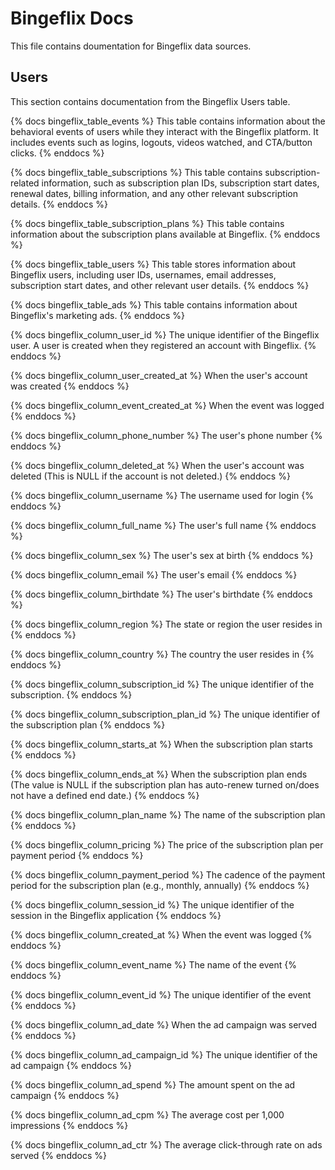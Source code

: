 # Bingeflix Docs
This file contains doumentation for Bingeflix data sources.

## Users
This section contains documentation from the Bingeflix Users table.

<!-- Table names -->
{% docs bingeflix_table_events %}
This table contains information about the behavioral events of users while they interact with the Bingeflix platform. It includes events such as logins, logouts, videos watched, and CTA/button clicks.
{% enddocs %}

{% docs bingeflix_table_subscriptions %}
This table contains subscription-related information, such as subscription plan IDs, subscription start dates, renewal dates, billing information, and any other relevant subscription details.
{% enddocs %}

{% docs bingeflix_table_subscription_plans %}
This table contains information about the subscription plans available at Bingeflix.
{% enddocs %}

{% docs bingeflix_table_users %}
This table stores information about Bingeflix users, including user IDs, usernames, email addresses, subscription start dates, and other relevant user details.
{% enddocs %}

{% docs bingeflix_table_ads %}
This table contains information about Bingeflix's marketing ads.
{% enddocs %}

<!-- Columns -->

{% docs bingeflix_column_user_id %}
The unique identifier of the Bingeflix user. A user is created when they registered an account with Bingeflix.
{% enddocs %}

{% docs bingeflix_column_user_created_at %}
When the user's account was created
{% enddocs %}

{% docs bingeflix_column_event_created_at %}
When the event was logged
{% enddocs %}

{% docs bingeflix_column_phone_number %}
The user's phone number
{% enddocs %}

{% docs bingeflix_column_deleted_at %}
When the user's account was deleted (This is NULL if the account is not deleted.)
{% enddocs %}

{% docs bingeflix_column_username %}
The username used for login
{% enddocs %}

{% docs bingeflix_column_full_name %}
The user's full name
{% enddocs %}

{% docs bingeflix_column_sex %}
The user's sex at birth
{% enddocs %}

{% docs bingeflix_column_email %}
The user's email
{% enddocs %}

{% docs bingeflix_column_birthdate %}
The user's birthdate
{% enddocs %}

{% docs bingeflix_column_region %}
The state or region the user resides in
{% enddocs %}

{% docs bingeflix_column_country %}
The country the user resides in
{% enddocs %}

{% docs bingeflix_column_subscription_id %}
The unique identifier of the subscription.
{% enddocs %}

{% docs bingeflix_column_subscription_plan_id %}
The unique identifier of the subscription plan
{% enddocs %}

{% docs bingeflix_column_starts_at %}
When the subscription plan starts
{% enddocs %}

{% docs bingeflix_column_ends_at %}
When the subscription plan ends (The value is NULL if the subscription plan has auto-renew turned on/does not have a defined end date.)
{% enddocs %}

{% docs bingeflix_column_plan_name %}
The name of the subscription plan
{% enddocs %}

{% docs bingeflix_column_pricing %}
The price of the subscription plan per payment period
{% enddocs %}

{% docs bingeflix_column_payment_period %}
The cadence of the payment period for the subscription plan (e.g., monthly, annually)
{% enddocs %}

{% docs bingeflix_column_session_id %}
The unique identifier of the session in the Bingeflix application
{% enddocs %}

{% docs bingeflix_column_created_at %}
When the event was logged
{% enddocs %}

{% docs bingeflix_column_event_name %}
The name of the event
{% enddocs %}

{% docs bingeflix_column_event_id %}
The unique identifier of the event
{% enddocs %}

{% docs bingeflix_column_ad_date %}
When the ad campaign was served
{% enddocs %}

{% docs bingeflix_column_ad_campaign_id %}
The unique identifier of the ad campaign
{% enddocs %}

{% docs bingeflix_column_ad_spend %}
The amount spent on the ad campaign 
{% enddocs %}

{% docs bingeflix_column_ad_cpm %}
The average cost per 1,000 impressions
{% enddocs %}

{% docs bingeflix_column_ad_ctr %}
The average click-through rate on ads served
{% enddocs %}